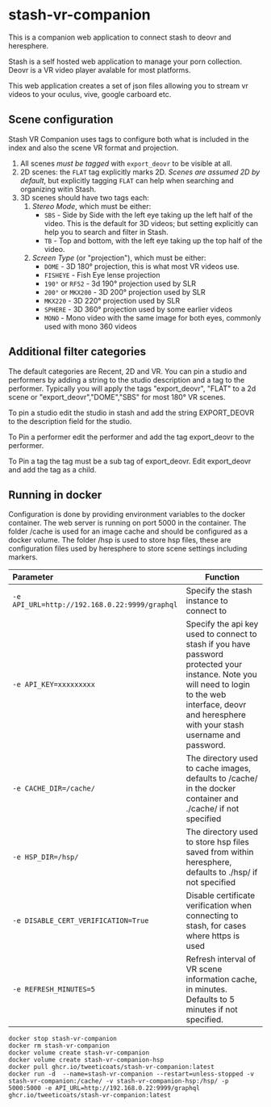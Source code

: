 # stash-vr-companion
This is a companion web application to connect stash to deovr and heresphere.

Stash is a self hosted web application to manage your porn collection.
Deovr is a VR video player avalable for most platforms.

This web application creates a set of json files allowing you to stream vr videos to your oculus, vive, google carboard etc.

## Scene configuration

Stash VR Companion uses tags to configure both what is included in the index and also the scene VR format and projection.

1. All scenes *must be tagged* with `export_deovr` to be visible at all.
2. 2D scenes: the `FLAT` tag explicitly marks 2D. *Scenes are assumed 2D by default*, but explicitly tagging `FLAT` can help when searching and organizing witin Stash.
3. 3D scenes should have two tags each:
    1. *Stereo Mode*, which must be either:
        * `SBS` - Side by Side with the left eye taking up the left half of the video. This is the default for 3D videos; but setting explicitly can help you to search and filter in Stash.
        * `TB` - Top and bottom, with the left eye taking up the top half of the video.
    3. *Screen Type* (or "projection"), which must be either:
        * `DOME` - 3D 180° projection, this is what most VR videos use.
        * `FISHEYE` - Fish Eye lense projection
        * `190°` or `RF52` - 3d 190° projection used by SLR
        * `200°` or `MKX200` - 3D 200° projection used by SLR
        * `MKX220` - 3D 220° projection used by SLR
        * `SPHERE` - 3D 360° projection used by some earlier videos
        * `MONO` - Mono video with the same image for both eyes, commonly used with mono 360 videos

## Additional filter categories
The default categories are Recent, 2D and VR. You can pin a studio and performers by adding a string to the studio description and a tag to the performer.
Typically you will apply the tags "export_deovr", "FLAT" to a 2d scene or "export_deovr","DOME","SBS" for most 180° VR scenes.

To pin a studio edit the studio in stash and add the string EXPORT_DEOVR to the description field for the studio.

To Pin a performer edit the performer and add the tag export_deovr to the performer.

To Pin a tag the tag must be a sub tag of export_deovr. Edit export_deovr and add the tag as a child.

## Running in docker
Configuration is done by providing environment variables to the docker container.
The web server is running on port 5000 in the container.
The folder /cache is used for an image cache and should be configured as a docker volume.
The folder /hsp is used to store hsp files, these are configuration files used by heresphere to store scene settings including markers.

| Parameter                                     | Function                                                                                                                                                                                            |
|:----------------------------------------------|-----------------------------------------------------------------------------------------------------------------------------------------------------------------------------------------------------|
| `-e API_URL=http://192.168.0.22:9999/graphql` | Specify the stash instance to connect to                                                                                                                                                            |
| `-e API_KEY=xxxxxxxxx`                        | Specify the api key used to connect to stash if you have password protected your instance. Note you will need to login to the web interface, deovr and heresphere with your stash username and password. |
| `-e CACHE_DIR=/cache/`                        | The directory used to cache images, defaults to /cache/ in the docker container and ./cache/ if not specified                                                                                       |
| `-e HSP_DIR=/hsp/`                            | The directory used to store hsp files saved from within heresphere, defaults to ./hsp/ if not specified                                                                                             |
| `-e DISABLE_CERT_VERIFICATION=True`           | Disable certificate verification when connecting to stash, for cases where https is used                                                                                                            |
| `-e REFRESH_MINUTES=5`                        | Refresh interval of VR scene information cache, in minutes. Defaults to 5 minutes if not specified.                                                                                                 |

```
docker stop stash-vr-companion
docker rm stash-vr-companion
docker volume create stash-vr-companion
docker volume create stash-vr-companion-hsp
docker pull ghcr.io/tweeticoats/stash-vr-companion:latest
docker run -d  --name=stash-vr-companion --restart=unless-stopped -v stash-vr-companion:/cache/ -v stash-vr-companion-hsp:/hsp/ -p 5000:5000 -e API_URL=http://192.168.0.22:9999/graphql ghcr.io/tweeticoats/stash-vr-companion:latest
```
